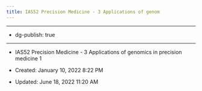 ```yaml
---
title: IAS52 Precision Medicine - 3 Applications of genom
---
```


- --

- dg-publish: true

- --

- IAS52 Precision Medicine - 3 Applications of genomics in precision medicine 1

- Created: January 10, 2022 8:22 PM

- Updated: June 18, 2022 11:20 AM
